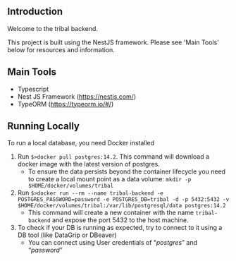 ## Introduction

Welcome to the tribal backend.

This project is built using the NestJS framework. Please see 'Main Tools' below for resources and information.

## Main Tools

- Typescript
- Nest JS Framework (https://nestjs.com/)
- TypeORM (https://typeorm.io/#/)

## Running Locally

To run a local database, you need Docker installed

1. Run `$>docker pull postgres:14.2`. This command will download a docker image with the latest version of postgres.
   - To ensure the data persists beyond the container lifecycle you need to create a local mount point as a data
     volume: `mkdir -p $HOME/docker/volumes/tribal`
2. Run `$>docker run --rm --name tribal-backend -e POSTGRES_PASSWORD=password -e POSTGRES_DB=tribal -d -p 5432:5432 -v $HOME/docker/volumes/tribal:/var/lib/postgresql/data postgres:14.2`
   - This command will create a new container with the name `tribal-backend` and expose the port 5432 to the host machine.
3. To check if your DB is running as expected, try to connect to it using a DB tool (like DataGrip or DBeaver)
   - You can connect using User credentials of "_postgres_” and “_password_”